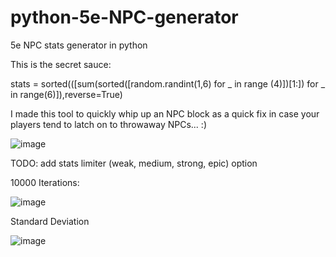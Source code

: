 # python-5e-NPC-generator
5e NPC stats generator in python

This is the secret sauce: 

stats = sorted(([sum(sorted([random.randint(1,6) for _ in range (4)])[1:]) for _ in range(6)]),reverse=True)

I made this tool to quickly whip up an NPC block as a quick fix in case your players tend to latch on to throwaway NPCs... :)


![image](https://user-images.githubusercontent.com/21292601/111931549-cb432b80-8a91-11eb-812e-54eb088cc567.png)



TODO: add stats limiter (weak, medium, strong, epic) option

10000 Iterations:


![image](https://user-images.githubusercontent.com/21292601/111924601-cffce500-8a7b-11eb-973a-7d1bdf91fad8.png)


Standard Deviation


![image](https://user-images.githubusercontent.com/21292601/111924472-24539500-8a7b-11eb-8779-6a9a3b71dd87.png)
